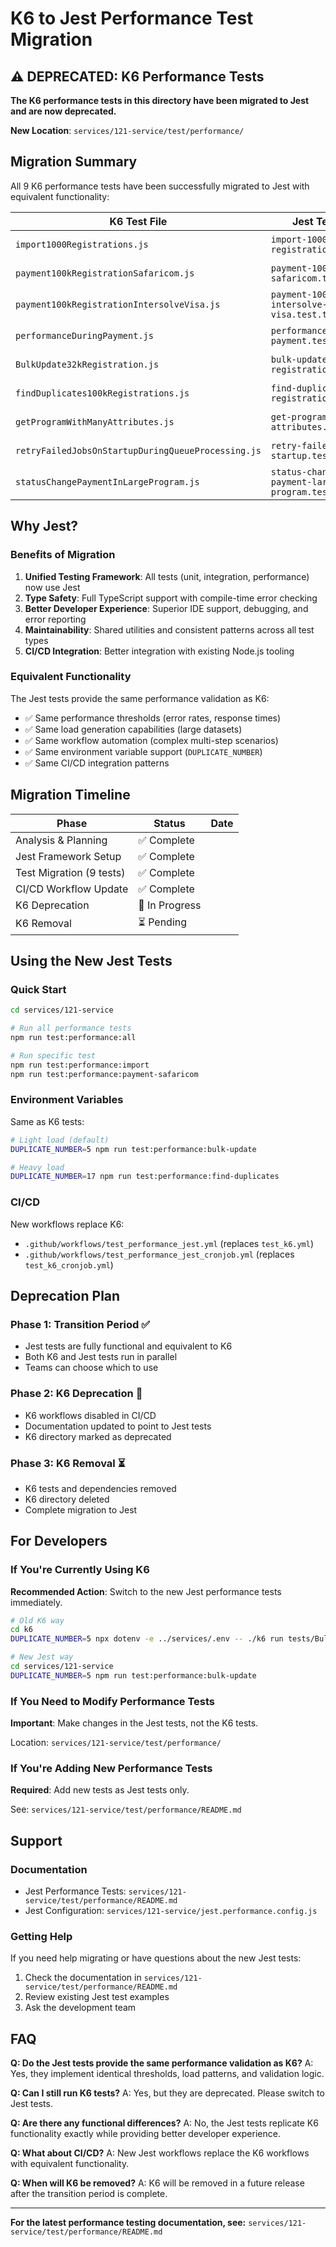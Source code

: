 # K6 to Jest Performance Test Migration

## ⚠️ DEPRECATED: K6 Performance Tests

**The K6 performance tests in this directory have been migrated to Jest and are now deprecated.**

**New Location**: `services/121-service/test/performance/`

## Migration Summary

All 9 K6 performance tests have been successfully migrated to Jest with equivalent functionality:

| K6 Test File | Jest Test File | Status |
|--------------|----------------|---------|
| `import1000Registrations.js` | `import-1000-registrations.test.ts` | ✅ Migrated |
| `payment100kRegistrationSafaricom.js` | `payment-100k-safaricom.test.ts` | ✅ Migrated |
| `payment100kRegistrationIntersolveVisa.js` | `payment-100k-intersolve-visa.test.ts` | ✅ Migrated |
| `performanceDuringPayment.js` | `performance-during-payment.test.ts` | ✅ Migrated |
| `BulkUpdate32kRegistration.js` | `bulk-update-32k-registrations.test.ts` | ✅ Migrated |
| `findDuplicates100kRegistrations.js` | `find-duplicates-100k-registrations.test.ts` | ✅ Migrated |
| `getProgramWithManyAttributes.js` | `get-program-many-attributes.test.ts` | ✅ Migrated |
| `retryFailedJobsOnStartupDuringQueueProcessing.js` | `retry-failed-jobs-startup.test.ts` | ✅ Migrated |
| `statusChangePaymentInLargeProgram.js` | `status-change-payment-large-program.test.ts` | ✅ Migrated |

## Why Jest?

### Benefits of Migration

1. **Unified Testing Framework**: All tests (unit, integration, performance) now use Jest
2. **Type Safety**: Full TypeScript support with compile-time error checking
3. **Better Developer Experience**: Superior IDE support, debugging, and error reporting
4. **Maintainability**: Shared utilities and consistent patterns across all test types
5. **CI/CD Integration**: Better integration with existing Node.js tooling

### Equivalent Functionality

The Jest tests provide the same performance validation as K6:
- ✅ Same performance thresholds (error rates, response times)
- ✅ Same load generation capabilities (large datasets)
- ✅ Same workflow automation (complex multi-step scenarios)
- ✅ Same environment variable support (`DUPLICATE_NUMBER`)
- ✅ Same CI/CD integration patterns

## Migration Timeline

| Phase | Status | Date |
|-------|--------|------|
| Analysis & Planning | ✅ Complete | |
| Jest Framework Setup | ✅ Complete | |
| Test Migration (9 tests) | ✅ Complete | |
| CI/CD Workflow Update | ✅ Complete | |
| K6 Deprecation | 🔄 In Progress | |
| K6 Removal | ⏳ Pending | |

## Using the New Jest Tests

### Quick Start

```bash
cd services/121-service

# Run all performance tests
npm run test:performance:all

# Run specific test
npm run test:performance:import
npm run test:performance:payment-safaricom
```

### Environment Variables

Same as K6 tests:

```bash
# Light load (default)
DUPLICATE_NUMBER=5 npm run test:performance:bulk-update

# Heavy load
DUPLICATE_NUMBER=17 npm run test:performance:find-duplicates
```

### CI/CD

New workflows replace K6:
- `.github/workflows/test_performance_jest.yml` (replaces `test_k6.yml`)
- `.github/workflows/test_performance_jest_cronjob.yml` (replaces `test_k6_cronjob.yml`)

## Deprecation Plan

### Phase 1: Transition Period ✅
- Jest tests are fully functional and equivalent to K6
- Both K6 and Jest tests run in parallel
- Teams can choose which to use

### Phase 2: K6 Deprecation 🔄
- K6 workflows disabled in CI/CD
- Documentation updated to point to Jest tests
- K6 directory marked as deprecated

### Phase 3: K6 Removal ⏳
- K6 tests and dependencies removed
- K6 directory deleted
- Complete migration to Jest

## For Developers

### If You're Currently Using K6

**Recommended Action**: Switch to the new Jest performance tests immediately.

```bash
# Old K6 way
cd k6
DUPLICATE_NUMBER=5 npx dotenv -e ../services/.env -- ./k6 run tests/BulkUpdate32kRegistration.js

# New Jest way  
cd services/121-service
DUPLICATE_NUMBER=5 npm run test:performance:bulk-update
```

### If You Need to Modify Performance Tests

**Important**: Make changes in the Jest tests, not the K6 tests.

Location: `services/121-service/test/performance/`

### If You're Adding New Performance Tests

**Required**: Add new tests as Jest tests only.

See: `services/121-service/test/performance/README.md`

## Support

### Documentation
- Jest Performance Tests: `services/121-service/test/performance/README.md`
- Jest Configuration: `services/121-service/jest.performance.config.js`

### Getting Help
If you need help migrating or have questions about the new Jest tests:
1. Check the documentation in `services/121-service/test/performance/README.md`
2. Review existing Jest test examples
3. Ask the development team

## FAQ

**Q: Do the Jest tests provide the same performance validation as K6?**
A: Yes, they implement identical thresholds, load patterns, and validation logic.

**Q: Can I still run K6 tests?**
A: Yes, but they are deprecated. Please switch to Jest tests.

**Q: Are there any functional differences?**
A: No, the Jest tests replicate K6 functionality exactly while providing better developer experience.

**Q: What about CI/CD?**
A: New Jest workflows replace the K6 workflows with equivalent functionality.

**Q: When will K6 be removed?**
A: K6 will be removed in a future release after the transition period is complete.

---

**For the latest performance testing documentation, see:**
`services/121-service/test/performance/README.md`